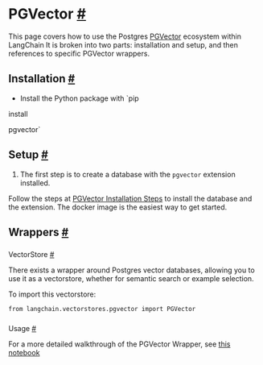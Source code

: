 


 PGVector
 [#](#pgvector "Permalink to this headline")
=======================================================



 This page covers how to use the Postgres
 [PGVector](https://github.com/pgvector/pgvector) 
 ecosystem within LangChain
It is broken into two parts: installation and setup, and then references to specific PGVector wrappers.
 




 Installation
 [#](#installation "Permalink to this headline")
---------------------------------------------------------------


* Install the Python package with
 `pip
 

 install
 

 pgvector`





 Setup
 [#](#setup "Permalink to this headline")
-------------------------------------------------


1. The first step is to create a database with the
 `pgvector`
 extension installed.
 



 Follow the steps at
 [PGVector Installation Steps](https://github.com/pgvector/pgvector#installation) 
 to install the database and the extension. The docker image is the easiest way to get started.





 Wrappers
 [#](#wrappers "Permalink to this headline")
-------------------------------------------------------



### 
 VectorStore
 [#](#vectorstore "Permalink to this headline")



 There exists a wrapper around Postgres vector databases, allowing you to use it as a vectorstore,
whether for semantic search or example selection.
 



 To import this vectorstore:
 





```
from langchain.vectorstores.pgvector import PGVector

```





### 
 Usage
 [#](#usage "Permalink to this headline")



 For a more detailed walkthrough of the PGVector Wrapper, see
 [this notebook](../modules/indexes/vectorstores/examples/pgvector)







